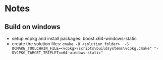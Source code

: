 # Notes

## Build on windows
- setup vcpkg and install packages: boost:x64-windows-static
- create the solution files: `cmake -B <solution folder>  -S DCMAKE_TOOLCHAIN_FILE=<vcpkg>\scripts\buildsystems\vcpkg.cmake" "-DVCPKG_TARGET_TRIPLET=x64-windows-static"`
